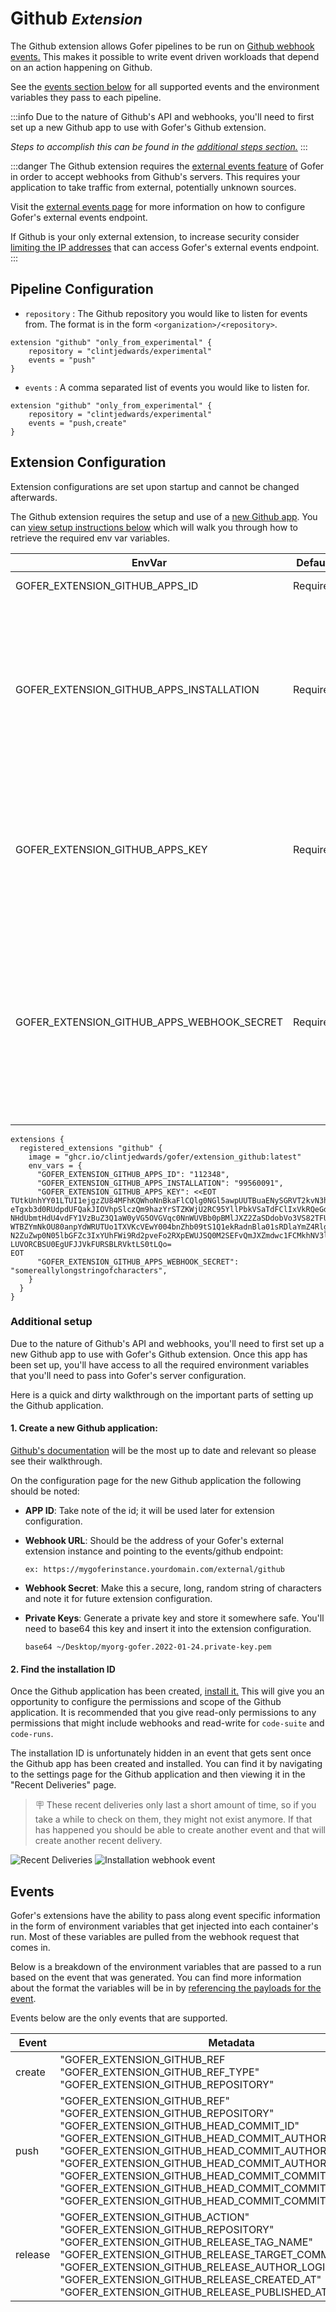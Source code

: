 # Github <small>_Extension_</small>

The Github extension allows Gofer pipelines to be run on [Github webhook events.](https://docs.github.com/en/developers/webhooks-and-events/webhooks/webhook-events-and-payloads) This makes it possible to write event driven
workloads that depend on an action happening on Github.

See the [events section below](#events) for all supported events and the environment variables they pass to each
pipeline.

:::info
Due to the nature of Github's API and webhooks, you'll need to first set up a new Github app to use with Gofer's Github extension.

_Steps to accomplish this can be found in the [additional steps section.](#additional-setup)_
:::

:::danger
The Github extension requires the [external events feature](../../server_configuration/external_events.md) of Gofer in order to accept webhooks from Github's servers. This requires your application to take traffic from external, potentially unknown sources.

Visit the [external events page](../../server_configuration/external_events.md) for more information on how to configure Gofer's external
events endpoint.

If Github is your only external extension, to increase security consider [limiting the IP addresses](https://docs.github.com/en/authentication/keeping-your-account-and-data-secure/about-githubs-ip-addresses) that can access Gofer's external events endpoint.
:::

## Pipeline Configuration

- `repository` <string>: The Github repository you would like to listen for events from. The format is in the form
  `<organization>/<repository>`.

```hcl
extension "github" "only_from_experimental" {
    repository = "clintjedwards/experimental"
    events = "push"
}
```

- `events` <string>: A comma separated list of events you would like to listen for.

```hcl
extension "github" "only_from_experimental" {
    repository = "clintjedwards/experimental"
    events = "push,create"
}
```

## Extension Configuration

Extension configurations are set upon startup and cannot be changed afterwards.

The Github extension requires the setup and use of a [new Github app](https://docs.github.com/en/developers/apps/getting-started-with-apps/about-apps). You can [view setup instructions below](#additional-setup) which will walk you through how to retrieve the required env var variables.

| EnvVar                                     | Default  | Description                                                                                                                                                             |
| ------------------------------------------ | -------- | ----------------------------------------------------------------------------------------------------------------------------------------------------------------------- |
| GOFER_EXTENSION_GITHUB_APPS_ID             | Required | The Github app ID                                                                                                                                                       |
| GOFER_EXTENSION_GITHUB_APPS_INSTALLATION   | Required | The Github installation ID. This can be found by viewing the webhook payload delivery. See a more details walkthrough on where to find this below.                      |
| GOFER_EXTENSION_GITHUB_APPS_KEY            | Required | The base64'd private key of the Github app. This can be generated during Github app creation time.                                                                      |
| GOFER_EXTENSION_GITHUB_APPS_WEBHOOK_SECRET | Required | The Github app webhook secret key. This should be a long, randomized character string. It will be used to verify that an event came from Github and not another source. |

```hcl
extensions {
  registered_extensions "github" {
    image = "ghcr.io/clintjedwards/gofer/extension_github:latest"
    env_vars = {
      "GOFER_EXTENSION_GITHUB_APPS_ID": "112348",
      "GOFER_EXTENSION_GITHUB_APPS_INSTALLATION": "99560091",
      "GOFER_EXTENSION_GITHUB_APPS_KEY": <<EOT
TUtkUnhYY01LTUI1ejgzZU84MFhKQWhoNnBkaFlCQlg0NGl5awpUUTBuaENySGRVT2kvN3hVaHp6
eTgxb3d0RUdpdUFQakJIOVhpSlczQm9hazYrSTZKWjU2RC95YllPbkVSaTdFClIxVkRQeGdGa0lE
NHdUbmtHdU4vdFY1VzBuZ3Q1aW0yVG5OVGVqc0NnWUVBb0pBMlJXZ2ZaSDdobVo3VS82TFUKSi9a
WTBZYmNkOU80anpYdWRUTUo1TXVKcVEwY004bnZhb09tS1Q1ekRadnBla01sRDlaYmZ4Rlg2Mzh3
N2ZuZwp0N05lbGFZc3IxYUhFWi9Rd2pveFo2RXpEWUJSQ0M2SEFvQmJXZmdwc1FCMkhNV3lzb2ls
LUVORCBSU0EgUFJJVkFURSBLRVktLS0tLQo=
EOT
      "GOFER_EXTENSION_GITHUB_APPS_WEBHOOK_SECRET": "somereallylongstringofcharacters",
    }
  }
}
```

### Additional setup

Due to the nature of Github's API and webhooks, you'll need to first set up a new Github app to use with Gofer's Github extension.
Once this app has been set up, you'll have access to all the required environment variables that you'll need to pass into Gofer's server configuration.

Here is a quick and dirty walkthrough on the important parts of setting up the Github application.

#### 1. Create a new Github application:

[Github's documentation](https://docs.github.com/en/developers/apps/building-github-apps/creating-a-github-app) will be the most up to date and relevant so please see their walkthrough.

On the configuration page for the new Github application the following should be noted:

- **APP ID**: Take note of the id; it will be used later for extension configuration.
- **Webhook URL**: Should be the address of your Gofer's external extension instance and pointing to the events/github endpoint:

  `ex: https://mygoferinstance.yourdomain.com/external/github`

- **Webhook Secret**: Make this a secure, long, random string of characters and note it for future extension configuration.
- **Private Keys**: Generate a private key and store it somewhere safe. You'll need to base64 this key and insert it into the extension configuration.

  `base64 ~/Desktop/myorg-gofer.2022-01-24.private-key.pem`

#### 2. Find the installation ID

Once the Github application has been created, [install it.](https://docs.github.com/en/developers/apps/managing-github-apps/installing-github-apps)
This will give you an opportunity to configure the permissions and scope of the Github application.
It is recommended that you give read-only permissions to any permissions that might include webhooks and read-write for `code-suite` and `code-runs`.

The installation ID is unfortunately hidden in an event that gets sent once the Github app has been created and installed. You can find it by navigating to the settings page for the Github application and
then viewing it in the "Recent Deliveries" page.

> 🪧 These recent deliveries only last a short amount of time, so if you take a while to check on them, they might not exist anymore. If that has happened you should be able to create another event and that will create another recent delivery.

![Recent Deliveries](../../../assets/github-apps-recent-deliveries.png)
![Installation webhook event](../../../assets/github-apps-installation-id.png)

## Events

Gofer's extensions have the ability to pass along event specific information in the form of environment variables that
get injected into each container's run. Most of these variables are pulled from the webhook request that comes in.

Below is a breakdown of the environment variables that are passed to a run based on the event that was generated.
You can find more information about the format the variables will be in by [referencing the payloads for the event](https://docs.github.com/en/developers/webhooks-and-events/webhooks/webhook-events-and-payloads).

Events below are the only events that are supported.

| Event   | Metadata                                                                                                                                                                                                                                                                                                                                                                                                                                                       |
| ------- | -------------------------------------------------------------------------------------------------------------------------------------------------------------------------------------------------------------------------------------------------------------------------------------------------------------------------------------------------------------------------------------------------------------------------------------------------------------- |
| create  | "GOFER_EXTENSION_GITHUB_REF<br/>"GOFER_EXTENSION_GITHUB_REF_TYPE"<br/>"GOFER_EXTENSION_GITHUB_REPOSITORY"                                                                                                                                                                                                                                                                                                                                                      |
| push    | "GOFER_EXTENSION_GITHUB_REF"<br/>"GOFER_EXTENSION_GITHUB_REPOSITORY"<br/>"GOFER_EXTENSION_GITHUB_HEAD_COMMIT_ID"<br/>"GOFER_EXTENSION_GITHUB_HEAD_COMMIT_AUTHOR_NAME"<br/>"GOFER_EXTENSION_GITHUB_HEAD_COMMIT_AUTHOR_EMAIL"<br/>"GOFER_EXTENSION_GITHUB_HEAD_COMMIT_AUTHOR_USERNAME"<br/>"GOFER_EXTENSION_GITHUB_HEAD_COMMIT_COMMITER_NAME"<br/>"GOFER_EXTENSION_GITHUB_HEAD_COMMIT_COMMITER_EMAIL"<br/>"GOFER_EXTENSION_GITHUB_HEAD_COMMIT_COMMITER_USERNAME" |
| release | "GOFER_EXTENSION_GITHUB_ACTION"<br/>"GOFER_EXTENSION_GITHUB_REPOSITORY"<br/>"GOFER_EXTENSION_GITHUB_RELEASE_TAG_NAME"<br/>"GOFER_EXTENSION_GITHUB_RELEASE_TARGET_COMMITISH"<br/>"GOFER_EXTENSION_GITHUB_RELEASE_AUTHOR_LOGIN"<br/>"GOFER_EXTENSION_GITHUB_RELEASE_CREATED_AT"<br/>"GOFER_EXTENSION_GITHUB_RELEASE_PUBLISHED_AT"                                                                                                                                |
